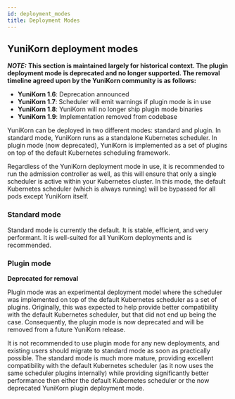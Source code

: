 ```yaml
---
id: deployment_modes
title: Deployment Modes
---
```


<!--
Licensed to the Apache Software Foundation (ASF) under one
or more contributor license agreements.  See the NOTICE file
distributed with this work for additional information
regarding copyright ownership.  The ASF licenses this file
to you under the Apache License, Version 2.0 (the
"License"); you may not use this file except in compliance
with the License.  You may obtain a copy of the License at

  http://www.apache.org/licenses/LICENSE-2.0

Unless required by applicable law or agreed to in writing,
software distributed under the License is distributed on an
"AS IS" BASIS, WITHOUT WARRANTIES OR CONDITIONS OF ANY
KIND, either express or implied.  See the License for the
specific language governing permissions and limitations
under the License.
-->

## YuniKorn deployment modes

***NOTE:*** **This section is maintained largely for historical context.
The plugin deployment mode is deprecated and no longer supported. The
removal timeline agreed upon by the YuniKorn community is as follows:**

* **YuniKorn 1.6**: Deprecation announced
* **YuniKorn 1.7**: Scheduler will emit warnings if plugin mode is in use
* **YuniKorn 1.8**: YuniKorn will no longer ship plugin mode binaries
* **YuniKorn 1.9**: Implementation removed from codebase

YuniKorn can be deployed in two different modes: standard and plugin.
In standard mode, YuniKorn runs as a standalone Kubernetes scheduler.
In plugin mode (now deprecated), YuniKorn is implemented as a set of
plugins on top of the default Kubernetes scheduling framework.

Regardless of the YuniKorn deployment mode in use, it is recommended to
run the admission controller as well, as this will ensure that only a single
scheduler is active within your Kubernetes cluster. In this mode, the default
Kubernetes scheduler (which is always running) will be bypassed for all pods
except YuniKorn itself.

### Standard mode

Standard mode is currently the default. It is stable, efficient, and very
performant. It is well-suited for all YuniKorn deployments and is recommended.

### Plugin mode

**Deprecated for removal**

Plugin mode was an experimental deployment model where the scheduler was
implemented on top of the default Kubernetes scheduler as a set of plugins.
Originally, this was expected to help provide better compatibility with the
default Kubernetes scheduler, but that did not end up being the case.
Consequently, the plugin mode is now deprecated and will be removed from a
future YuniKorn release.

It is not recommended to use plugin mode for any new deployments, and existing
users should migrate to standard mode as soon as practically possible. The
standard mode is much more mature, providing excellent compatibility with the
default Kubernetes scheduler (as it now uses the same scheduler plugins
internally) while providing significantly better performance then either the
default Kubernetes scheduler or the now deprecated YuniKorn plugin deployment
mode.
